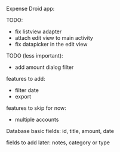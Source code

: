 Expense Droid app:

TODO:
* fix listview adapter
* attach edit view to main activity
* fix datapicker in the edit view


TODO (less important):
* add amount dialog filter


features to add:
* filter date
* export

features to skip for now:
* multiple accounts


Database basic fields:
id, title, amount, date

fields to add later:
notes, category or type